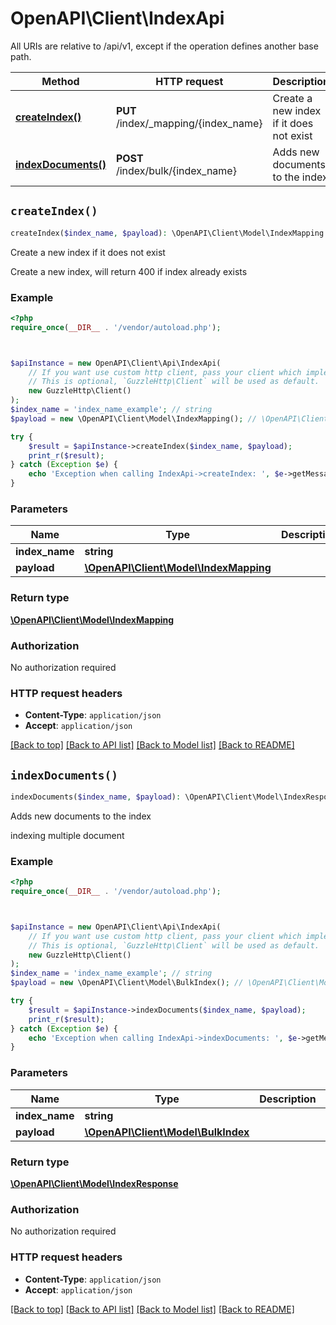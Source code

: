 # OpenAPI\Client\IndexApi

All URIs are relative to /api/v1, except if the operation defines another base path.

| Method | HTTP request | Description |
| ------------- | ------------- | ------------- |
| [**createIndex()**](IndexApi.md#createIndex) | **PUT** /index/_mapping/{index_name} | Create a new index if it does not exist |
| [**indexDocuments()**](IndexApi.md#indexDocuments) | **POST** /index/bulk/{index_name} | Adds new documents to the index |


## `createIndex()`

```php
createIndex($index_name, $payload): \OpenAPI\Client\Model\IndexMapping
```

Create a new index if it does not exist

Create a new index, will return 400 if index already exists

### Example

```php
<?php
require_once(__DIR__ . '/vendor/autoload.php');



$apiInstance = new OpenAPI\Client\Api\IndexApi(
    // If you want use custom http client, pass your client which implements `GuzzleHttp\ClientInterface`.
    // This is optional, `GuzzleHttp\Client` will be used as default.
    new GuzzleHttp\Client()
);
$index_name = 'index_name_example'; // string
$payload = new \OpenAPI\Client\Model\IndexMapping(); // \OpenAPI\Client\Model\IndexMapping

try {
    $result = $apiInstance->createIndex($index_name, $payload);
    print_r($result);
} catch (Exception $e) {
    echo 'Exception when calling IndexApi->createIndex: ', $e->getMessage(), PHP_EOL;
}
```

### Parameters

| Name | Type | Description  | Notes |
| ------------- | ------------- | ------------- | ------------- |
| **index_name** | **string**|  | |
| **payload** | [**\OpenAPI\Client\Model\IndexMapping**](../Model/IndexMapping.md)|  | |

### Return type

[**\OpenAPI\Client\Model\IndexMapping**](../Model/IndexMapping.md)

### Authorization

No authorization required

### HTTP request headers

- **Content-Type**: `application/json`
- **Accept**: `application/json`

[[Back to top]](#) [[Back to API list]](../../README.md#endpoints)
[[Back to Model list]](../../README.md#models)
[[Back to README]](../../README.md)

## `indexDocuments()`

```php
indexDocuments($index_name, $payload): \OpenAPI\Client\Model\IndexResponse
```

Adds new documents to the index

indexing multiple document

### Example

```php
<?php
require_once(__DIR__ . '/vendor/autoload.php');



$apiInstance = new OpenAPI\Client\Api\IndexApi(
    // If you want use custom http client, pass your client which implements `GuzzleHttp\ClientInterface`.
    // This is optional, `GuzzleHttp\Client` will be used as default.
    new GuzzleHttp\Client()
);
$index_name = 'index_name_example'; // string
$payload = new \OpenAPI\Client\Model\BulkIndex(); // \OpenAPI\Client\Model\BulkIndex

try {
    $result = $apiInstance->indexDocuments($index_name, $payload);
    print_r($result);
} catch (Exception $e) {
    echo 'Exception when calling IndexApi->indexDocuments: ', $e->getMessage(), PHP_EOL;
}
```

### Parameters

| Name | Type | Description  | Notes |
| ------------- | ------------- | ------------- | ------------- |
| **index_name** | **string**|  | |
| **payload** | [**\OpenAPI\Client\Model\BulkIndex**](../Model/BulkIndex.md)|  | |

### Return type

[**\OpenAPI\Client\Model\IndexResponse**](../Model/IndexResponse.md)

### Authorization

No authorization required

### HTTP request headers

- **Content-Type**: `application/json`
- **Accept**: `application/json`

[[Back to top]](#) [[Back to API list]](../../README.md#endpoints)
[[Back to Model list]](../../README.md#models)
[[Back to README]](../../README.md)
